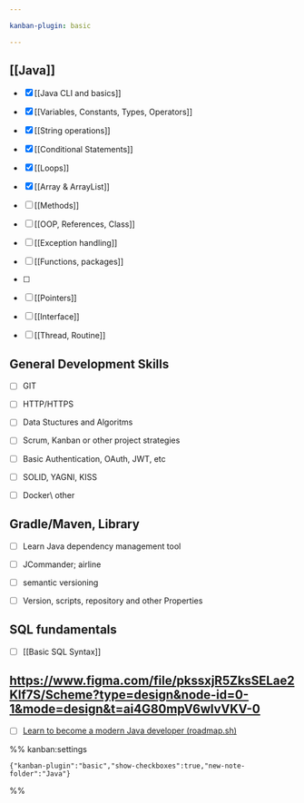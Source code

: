 ```yaml
---

kanban-plugin: basic

---
```


## [[Java]]

- [x] [[Java CLI and basics]]
- [x] [[Variables, Constants, Types, Operators]]
- [x] [[String operations]]
- [x] [[Conditional Statements]]
- [x] [[Loops]]
- [x] [[Array & ArrayList]]
- [ ] [[Methods]]
- [ ] [[OOP, References, Class]]
- [ ] [[Exception handling]]
- [ ] [[Functions, packages]]
- [ ] 
- [ ] [[Pointers]]
- [ ] [[Interface]]
- [ ] [[Thread, Routine]]


## General Development Skills

- [ ] GIT
- [ ] HTTP/HTTPS
- [ ] Data Stuctures and Algoritms
- [ ] Scrum, Kanban or other project strategies
- [ ] Basic Authentication, OAuth, JWT, etc
- [ ] SOLID, YAGNI, KISS
- [ ] Docker\ other


## Gradle/Maven, Library

- [ ] Learn Java dependency management tool
- [ ] JCommander; airline
- [ ] semantic versioning
- [ ] Version, scripts, repository and other Properties


## SQL fundamentals

- [ ] [[Basic SQL Syntax]]


## https://www.figma.com/file/pkssxjR5ZksSELae2Klf7S/Scheme?type=design&node-id=0-1&mode=design&t=ai4G80mpV6wlvVKV-0

- [ ] [Learn to become a modern Java developer (roadmap.sh)](https://roadmap.sh/java)




%% kanban:settings
```
{"kanban-plugin":"basic","show-checkboxes":true,"new-note-folder":"Java"}
```
%%